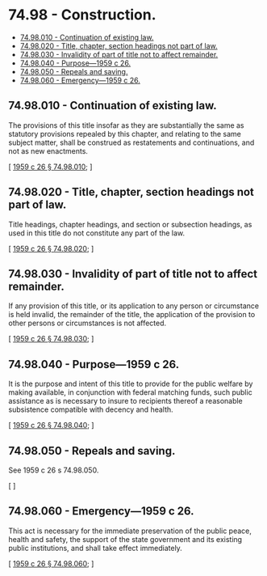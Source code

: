 # 74.98 - Construction.
* [74.98.010 - Continuation of existing law.](#7498010---continuation-of-existing-law)
* [74.98.020 - Title, chapter, section headings not part of law.](#7498020---title-chapter-section-headings-not-part-of-law)
* [74.98.030 - Invalidity of part of title not to affect remainder.](#7498030---invalidity-of-part-of-title-not-to-affect-remainder)
* [74.98.040 - Purpose—1959 c 26.](#7498040---purpose1959-c-26)
* [74.98.050 - Repeals and saving.](#7498050---repeals-and-saving)
* [74.98.060 - Emergency—1959 c 26.](#7498060---emergency1959-c-26)
## 74.98.010 - Continuation of existing law.
The provisions of this title insofar as they are substantially the same as statutory provisions repealed by this chapter, and relating to the same subject matter, shall be construed as restatements and continuations, and not as new enactments.

\[ [1959 c 26 § 74.98.010](http://leg.wa.gov/CodeReviser/documents/sessionlaw/1959c26.pdf?cite=1959%20c%2026%20§%2074.98.010); \]

## 74.98.020 - Title, chapter, section headings not part of law.
Title headings, chapter headings, and section or subsection headings, as used in this title do not constitute any part of the law.

\[ [1959 c 26 § 74.98.020](http://leg.wa.gov/CodeReviser/documents/sessionlaw/1959c26.pdf?cite=1959%20c%2026%20§%2074.98.020); \]

## 74.98.030 - Invalidity of part of title not to affect remainder.
If any provision of this title, or its application to any person or circumstance is held invalid, the remainder of the title, the application of the provision to other persons or circumstances is not affected.

\[ [1959 c 26 § 74.98.030](http://leg.wa.gov/CodeReviser/documents/sessionlaw/1959c26.pdf?cite=1959%20c%2026%20§%2074.98.030); \]

## 74.98.040 - Purpose—1959 c 26.
It is the purpose and intent of this title to provide for the public welfare by making available, in conjunction with federal matching funds, such public assistance as is necessary to insure to recipients thereof a reasonable subsistence compatible with decency and health.

\[ [1959 c 26 § 74.98.040](http://leg.wa.gov/CodeReviser/documents/sessionlaw/1959c26.pdf?cite=1959%20c%2026%20§%2074.98.040); \]

## 74.98.050 - Repeals and saving.
See 1959 c 26 s 74.98.050.

\[ \]

## 74.98.060 - Emergency—1959 c 26.
This act is necessary for the immediate preservation of the public peace, health and safety, the support of the state government and its existing public institutions, and shall take effect immediately.

\[ [1959 c 26 § 74.98.060](http://leg.wa.gov/CodeReviser/documents/sessionlaw/1959c26.pdf?cite=1959%20c%2026%20§%2074.98.060); \]

